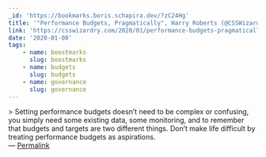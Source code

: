 ```yaml
---
_id: 'https://bookmarks.boris.schapira.dev/?zC24Hg'
title: '"Performance Budgets, Pragmatically", Harry Roberts (@CSSWizardry)'
link: 'https://csswizardry.com/2020/01/performance-budgets-pragmatically/'
date: '2020-01-08'
tags:
    - name: boostmarks
      slug: boostmarks
    - name: budgets
      slug: budgets
    - name: governance
      slug: governance
---
```


&gt; Setting performance budgets doesn’t need to be complex or confusing, you
simply need some existing data, some monitoring, and to remember that budgets
and targets are two different things. Don’t make life difficult by treating
performance budgets as aspirations. <br>&#8212;
<a href="https://bookmarks.boris.schapira.dev/?zC24Hg" title="Permalink">Permalink</a>
